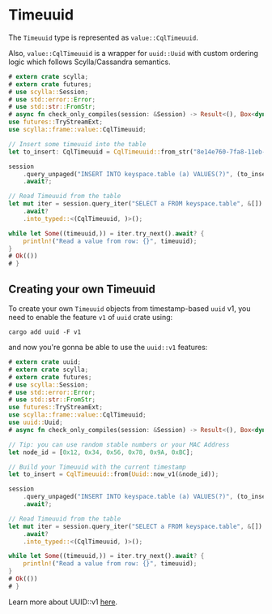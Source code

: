 # Timeuuid

The `Timeuuid` type is represented as `value::CqlTimeuuid`.

Also, `value::CqlTimeuuid` is a wrapper for `uuid::Uuid` with custom ordering logic which follows Scylla/Cassandra semantics.

```rust
# extern crate scylla;
# extern crate futures;
# use scylla::Session;
# use std::error::Error;
# use std::str::FromStr;
# async fn check_only_compiles(session: &Session) -> Result<(), Box<dyn Error>> {
use futures::TryStreamExt;
use scylla::frame::value::CqlTimeuuid;

// Insert some timeuuid into the table
let to_insert: CqlTimeuuid = CqlTimeuuid::from_str("8e14e760-7fa8-11eb-bc66-000000000001")?;

session
    .query_unpaged("INSERT INTO keyspace.table (a) VALUES(?)", (to_insert,))
    .await?;

// Read Timeuuid from the table
let mut iter = session.query_iter("SELECT a FROM keyspace.table", &[])
    .await?
    .into_typed::<(CqlTimeuuid, )>();

while let Some((timeuuid,)) = iter.try_next().await? {
    println!("Read a value from row: {}", timeuuid);
}
# Ok(())
# }
```

## Creating your own Timeuuid

To create your own `Timeuuid` objects from timestamp-based `uuid` v1, you need to enable the feature `v1` of `uuid` crate using:

```shell
cargo add uuid -F v1
```

and now you're gonna be able to use the `uuid::v1` features: 

```rust
# extern crate uuid;
# extern crate scylla;
# extern crate futures;
# use scylla::Session;
# use std::error::Error;
# use std::str::FromStr;
use futures::TryStreamExt;
use scylla::frame::value::CqlTimeuuid;
use uuid::Uuid;
# async fn check_only_compiles(session: &Session) -> Result<(), Box<dyn Error>> {

// Tip: you can use random stable numbers or your MAC Address
let node_id = [0x12, 0x34, 0x56, 0x78, 0x9A, 0xBC];

// Build your Timeuuid with the current timestamp
let to_insert = CqlTimeuuid::from(Uuid::now_v1(&node_id));

session
    .query_unpaged("INSERT INTO keyspace.table (a) VALUES(?)", (to_insert,))  
    .await?;

// Read Timeuuid from the table
let mut iter = session.query_iter("SELECT a FROM keyspace.table", &[])
    .await?
    .into_typed::<(CqlTimeuuid, )>();

while let Some((timeuuid,)) = iter.try_next().await? {
    println!("Read a value from row: {}", timeuuid);
}
# Ok(())
# }
```

Learn more about UUID::v1 [here](https://en.wikipedia.org/wiki/Universally_unique_identifier#Version_1_(date-time_and_MAC_address)).